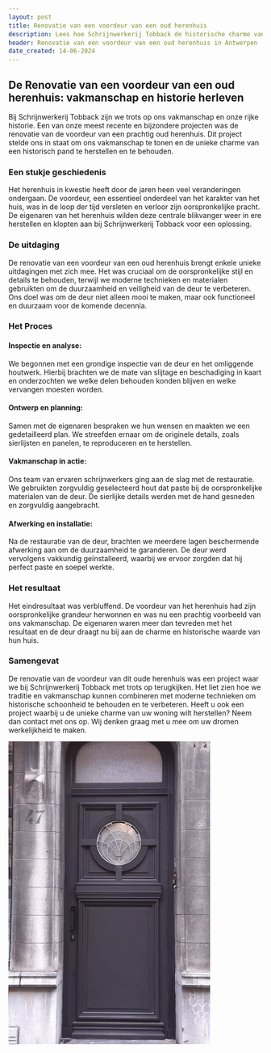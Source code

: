 ```yaml
---
layout: post
title: Renovatie van een voordeur van een oud herenhuis
description: Lees hoe Schrijnwerkerij Tobback de historische charme van een oud herenhuis herstelde met een vakkundige renovatie van de voordeur. Vakmanschap en traditie sinds 1933.
header: Renovatie van een voordeur van een oud herenhuis in Antwerpen
date_created: 14-06-2024
---
```


## De Renovatie van een voordeur van een oud herenhuis: vakmanschap en historie herleven
Bij Schrijnwerkerij Tobback zijn we trots op ons vakmanschap en onze rijke historie. 
Een van onze meest recente en bijzondere projecten was de renovatie van de voordeur van een prachtig oud herenhuis. 
Dit project stelde ons in staat om ons vakmanschap te tonen en de unieke charme van een historisch pand te herstellen en te behouden.

### Een stukje geschiedenis
Het herenhuis in kwestie heeft door de jaren heen veel veranderingen ondergaan. 
De voordeur, een essentieel onderdeel van het karakter van het huis, was in de loop der tijd versleten en verloor zijn oorspronkelijke pracht. 
De eigenaren van het herenhuis wilden deze centrale blikvanger weer in ere herstellen en klopten aan bij Schrijnwerkerij Tobback voor een oplossing.

### De uitdaging
De renovatie van een voordeur van een oud herenhuis brengt enkele unieke uitdagingen met zich mee. 
Het was cruciaal om de oorspronkelijke stijl en details te behouden, terwijl we moderne technieken en materialen gebruikten om de duurzaamheid en veiligheid van de deur te verbeteren. 
Ons doel was om de deur niet alleen mooi te maken, maar ook functioneel en duurzaam voor de komende decennia.

### Het Proces
#### Inspectie en analyse:
We begonnen met een grondige inspectie van de deur en het omliggende houtwerk. Hierbij brachten we de mate van slijtage en beschadiging in kaart en onderzochten we welke delen behouden konden blijven en welke vervangen moesten worden.

#### Ontwerp en planning:
Samen met de eigenaren bespraken we hun wensen en maakten we een gedetailleerd plan. We streefden ernaar om de originele details, zoals sierlijsten en panelen, te reproduceren en te herstellen.

#### Vakmanschap in actie:
Ons team van ervaren schrijnwerkers ging aan de slag met de restauratie. We gebruikten zorgvuldig geselecteerd hout dat paste bij de oorspronkelijke materialen van de deur. De sierlijke details werden met de hand gesneden en zorgvuldig aangebracht.

#### Afwerking en installatie:
Na de restauratie van de deur, brachten we meerdere lagen beschermende afwerking aan om de duurzaamheid te garanderen. De deur werd vervolgens vakkundig geïnstalleerd, waarbij we ervoor zorgden dat hij perfect paste en soepel werkte.

### Het resultaat
Het eindresultaat was verbluffend. De voordeur van het herenhuis had zijn oorspronkelijke grandeur herwonnen en was nu een prachtig voorbeeld van ons vakmanschap. De eigenaren waren meer dan tevreden met het resultaat en de deur draagt nu bij aan de charme en historische waarde van hun huis.

### Samengevat
De renovatie van de voordeur van dit oude herenhuis was een project waar we bij Schrijnwerkerij Tobback met trots op terugkijken. Het liet zien hoe we traditie en vakmanschap kunnen combineren met moderne technieken om historische schoonheid te 
behouden en te verbeteren. Heeft u ook een project waarbij u de unieke charme van uw woning wilt herstellen? Neem dan contact met ons op. Wij denken graag met u mee om uw dromen werkelijkheid te maken.


<img src="/assets/img/project_3_deur.webp" alt="Voordeur herenhuis" style="width:400px;"/>
